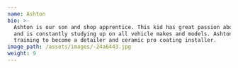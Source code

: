 ```yaml
---
name: Ashton
bio: >-
  Ashton is our son and shop apprentice. This kid has great passion about cars
  and is constantly studying up on all vehicle makes and models. Ashton is in
  training to become a detailer and ceramic pro coating installer.
image_path: /assets/images/-24a6443.jpg
weight: 9
---
```


